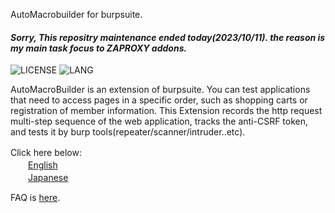 AutoMacrobuilder for burpsuite.  

#### *Sorry, This repositry maintenance ended today(2023/10/11). the reason is my main task focus to ZAPROXY addons.*

![LICENSE](https://img.shields.io/github/license/gdgd009xcd/AutoMacroBuilder)
![LANG](https://img.shields.io/github/languages/top/gdgd009xcd/AutoMacroBuilder)



AutoMacroBuilder is an extension of burpsuite. You can test applications that need to access pages in a specific order, such as shopping carts or registration of member information.
This Extension records the http request multi-step sequence of the web application, tracks the anti-CSRF token, and tests it by burp tools(repeater/scanner/intruder..etc).

Click here below:　<BR>
　　<A href="https://github.com/gdgd009xcd/AutoMacroBuilder/wiki/1.0.-OverView">English</A><BR>
　　<A href="https://github.com/gdgd009xcd/AutoMacroBuilder/wiki/2.0.%E6%A6%82%E8%A6%81%EF%BC%88%E6%97%A5%E6%9C%AC%E8%AA%9E%EF%BC%89">Japanese</A> <BR>

FAQ is [here](https://github.com/gdgd009xcd/AutoMacroBuilder/wiki/9.1.-FAQ#faq).

